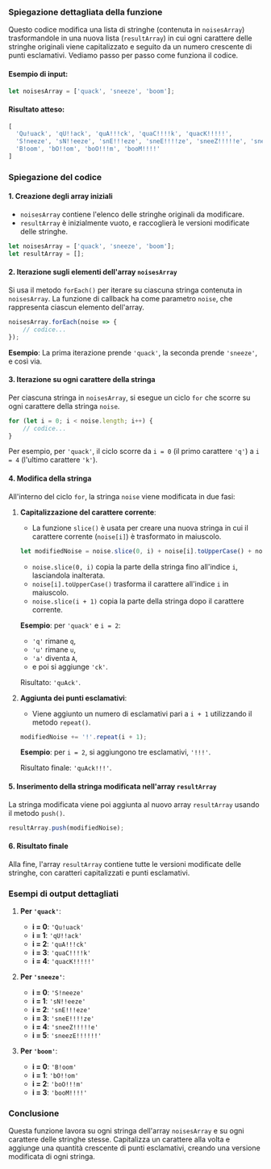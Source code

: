 ### Spiegazione dettagliata della funzione

Questo codice modifica una lista di stringhe (contenuta in `noisesArray`) trasformandole in una nuova lista (`resultArray`) in cui ogni carattere delle stringhe originali viene capitalizzato e seguito da un numero crescente di punti esclamativi. Vediamo passo per passo come funziona il codice.

#### Esempio di input:
```javascript
let noisesArray = ['quack', 'sneeze', 'boom'];
```

#### Risultato atteso:
```javascript
[
  'Qu!uack', 'qU!!ack', 'quA!!!ck', 'quaC!!!!k', 'quacK!!!!!', 
  'S!neeze', 'sN!!eeze', 'snE!!!eze', 'sneE!!!!ze', 'sneeZ!!!!!e', 'sneezE!!!!!!', 
  'B!oom', 'bO!!om', 'boO!!!m', 'booM!!!!'
]
```

### Spiegazione del codice

#### 1. **Creazione degli array iniziali**

- `noisesArray` contiene l'elenco delle stringhe originali da modificare.
- `resultArray` è inizialmente vuoto, e raccoglierà le versioni modificate delle stringhe.

```javascript
let noisesArray = ['quack', 'sneeze', 'boom'];
let resultArray = [];
```

#### 2. **Iterazione sugli elementi dell'array `noisesArray`**

Si usa il metodo `forEach()` per iterare su ciascuna stringa contenuta in `noisesArray`. La funzione di callback ha come parametro `noise`, che rappresenta ciascun elemento dell'array.

```javascript
noisesArray.forEach(noise => {
    // codice...
});
```

**Esempio**: La prima iterazione prende `'quack'`, la seconda prende `'sneeze'`, e così via.

#### 3. **Iterazione su ogni carattere della stringa**

Per ciascuna stringa in `noisesArray`, si esegue un ciclo `for` che scorre su ogni carattere della stringa `noise`.

```javascript
for (let i = 0; i < noise.length; i++) {
    // codice...
}
```

Per esempio, per `'quack'`, il ciclo scorre da `i = 0` (il primo carattere `'q'`) a `i = 4` (l'ultimo carattere `'k'`).

#### 4. **Modifica della stringa**

All'interno del ciclo `for`, la stringa `noise` viene modificata in due fasi:

1. **Capitalizzazione del carattere corrente**:
   - La funzione `slice()` è usata per creare una nuova stringa in cui il carattere corrente (`noise[i]`) è trasformato in maiuscolo.
   
   ```javascript
   let modifiedNoise = noise.slice(0, i) + noise[i].toUpperCase() + noise.slice(i + 1);
   ```

   - `noise.slice(0, i)` copia la parte della stringa fino all'indice `i`, lasciandola inalterata.
   - `noise[i].toUpperCase()` trasforma il carattere all'indice `i` in maiuscolo.
   - `noise.slice(i + 1)` copia la parte della stringa dopo il carattere corrente.

   **Esempio**: per `'quack'` e `i = 2`:
   - `'q'` rimane `q`,
   - `'u'` rimane `u`,
   - `'a'` diventa `A`,
   - e poi si aggiunge `'ck'`.

   Risultato: `'quAck'`.

2. **Aggiunta dei punti esclamativi**:
   - Viene aggiunto un numero di esclamativi pari a `i + 1` utilizzando il metodo `repeat()`.
   
   ```javascript
   modifiedNoise += '!'.repeat(i + 1);
   ```

   **Esempio**: per `i = 2`, si aggiungono tre esclamativi, `'!!!'`.

   Risultato finale: `'quAck!!!'`.

#### 5. **Inserimento della stringa modificata nell'array `resultArray`**

La stringa modificata viene poi aggiunta al nuovo array `resultArray` usando il metodo `push()`.

```javascript
resultArray.push(modifiedNoise);
```

#### 6. **Risultato finale**

Alla fine, l'array `resultArray` contiene tutte le versioni modificate delle stringhe, con caratteri capitalizzati e punti esclamativi.

### Esempi di output dettagliati

1. **Per `'quack'`**:
   - **i = 0**: `'Qu!uack'`
   - **i = 1**: `'qU!!ack'`
   - **i = 2**: `'quA!!!ck'`
   - **i = 3**: `'quaC!!!!k'`
   - **i = 4**: `'quacK!!!!!'`

2. **Per `'sneeze'`**:
   - **i = 0**: `'S!neeze'`
   - **i = 1**: `'sN!!eeze'`
   - **i = 2**: `'snE!!!eze'`
   - **i = 3**: `'sneE!!!!ze'`
   - **i = 4**: `'sneeZ!!!!!e'`
   - **i = 5**: `'sneezE!!!!!!'`

3. **Per `'boom'`**:
   - **i = 0**: `'B!oom'`
   - **i = 1**: `'bO!!om'`
   - **i = 2**: `'boO!!!m'`
   - **i = 3**: `'booM!!!!'`

### Conclusione

Questa funzione lavora su ogni stringa dell'array `noisesArray` e su ogni carattere delle stringhe stesse. Capitalizza un carattere alla volta e aggiunge una quantità crescente di punti esclamativi, creando una versione modificata di ogni stringa.